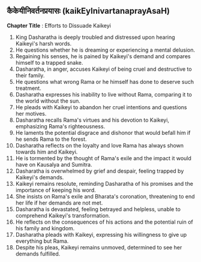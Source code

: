 ## कैकेयीनिवर्तनप्रयासः (kaikEyInivartanaprayAsaH)
**Chapter Title** : Efforts to Dissuade Kaikeyi

1. King Dasharatha is deeply troubled and distressed upon hearing Kaikeyi's harsh words.
2. He questions whether he is dreaming or experiencing a mental delusion.
3. Regaining his senses, he is pained by Kaikeyi's demand and compares himself to a trapped snake.
4. Dasharatha, in anger, accuses Kaikeyi of being cruel and destructive to their family.
5. He questions what wrong Rama or he himself has done to deserve such treatment.
6. Dasharatha expresses his inability to live without Rama, comparing it to the world without the sun.
7. He pleads with Kaikeyi to abandon her cruel intentions and questions her motives.
8. Dasharatha recalls Rama's virtues and his devotion to Kaikeyi, emphasizing Rama's righteousness.
9. He laments the potential disgrace and dishonor that would befall him if he sends Rama to the forest.
10. Dasharatha reflects on the loyalty and love Rama has always shown towards him and Kaikeyi.
11. He is tormented by the thought of Rama's exile and the impact it would have on Kausalya and Sumitra.
12. Dasharatha is overwhelmed by grief and despair, feeling trapped by Kaikeyi's demands.
13. Kaikeyi remains resolute, reminding Dasharatha of his promises and the importance of keeping his word.
14. She insists on Rama's exile and Bharata's coronation, threatening to end her life if her demands are not met.
15. Dasharatha is devastated, feeling betrayed and helpless, unable to comprehend Kaikeyi's transformation.
16. He reflects on the consequences of his actions and the potential ruin of his family and kingdom.
17. Dasharatha pleads with Kaikeyi, expressing his willingness to give up everything but Rama.
18. Despite his pleas, Kaikeyi remains unmoved, determined to see her demands fulfilled.